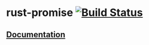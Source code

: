 # rust-promise [![Build Status](https://travis-ci.org/lucidd/rust-promise.svg?branch=master)](https://travis-ci.org/lucidd/rust-promise)

## [Documentation](http://www.rust-ci.org/lucidd/rust-promise/doc/promise/)
